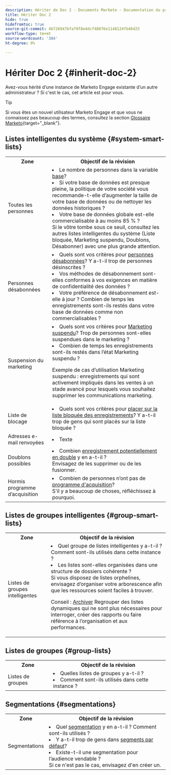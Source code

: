 ```yaml
---
description: Hériter de Doc 2 - Documents Marketo - Documentation du produit
title: Hériter Doc 2
hide: true
hidefromtoc: true
source-git-commit: 4b726947bfaf9f8e4dcf48076e1148124fb46d25
workflow-type: tm+mt
source-wordcount: '384'
ht-degree: 9%

---
```


# Hériter Doc 2 {#inherit-doc-2}

Avez-vous hérité d’une instance de Marketo Engage existante d’un autre administrateur ? Si c&#39;est le cas, cet article est pour vous.

>[!TIP]
>
>Si vous êtes un nouvel utilisateur Marketo Engage et que vous ne connaissez pas beaucoup des termes, consultez la section [Glossaire Marketo](/help/marketo/getting-started/marketo-glossary.md){target="_blank"}.

## Listes intelligentes du système {#system-smart-lists}

<table style="table-layout:auto"> 
 <tbody> 
  <tr> 
   <th>Zone</th> 
   <th>Objectif de la révision</th>
  </tr> 
  <tr> 
   <td>Toutes les personnes</td> 
   <td><li>Le nombre de personnes dans la variable <a href="/help/marketo/product-docs/core-marketo-concepts/smart-lists-and-static-lists/managing-people-in-smart-lists/database-dashboard.md" target="_blank">base</a>?</li>
<li>Si votre base de données est presque pleine, la politique de votre société vous recommande-t-elle d’augmenter la taille de votre base de données ou de nettoyer les données historiques ?</li>
<li>Votre base de données globale est-elle commercialisable à au moins 85 % ? 
<br/>Si le vôtre tombe sous ce seuil, consultez les autres listes intelligentes du système (Liste bloquée, Marketing suspendu, Doublons, Désabonner) avec une plus grande attention.</li></td>
  </tr>
  <tr> 
   <td>Personnes désabonnées</td> 
   <td><li>Quels sont vos critères pour <a href="/help/marketo/product-docs/email-marketing/deliverability/durable-unsubscribe.md" target="_blank">personnes désabonnées</a>? Y a-t-il trop de personnes désinscrites ?</li>
<li>Vos méthodes de désabonnement sont-elles conformes à vos exigences en matière de confidentialité des données ?</li>
<li>Votre préférence de désabonnement est-elle à jour ? Combien de temps les enregistrements sont-ils restés dans votre base de données comme non commercialisables ?</li></td>
  </tr>
  <tr> 
   <td>Suspension du marketing</td> 
   <td><li>Quels sont vos critères pour <a href="/help/marketo/product-docs/email-marketing/deliverability/durable-unsubscribe.md#marketing-suspended" target="_blank">Marketing suspendu</a>? Trop de personnes sont-elles suspendues dans le marketing ?</li>
<li>Combien de temps les enregistrements sont-ils restés dans l’état Marketing suspendu ?</li>
<p>Exemple de cas d’utilisation Marketing suspendu : enregistrements qui sont activement impliqués dans les ventes à un stade avancé pour lesquels vous souhaitez supprimer les communications marketing.</td>
  </tr>
   <tr> 
   <td>Liste de blocage</td> 
   <td><li>Quels sont vos critères pour <a href="/help/marketo/product-docs/core-marketo-concepts/smart-lists-and-static-lists/managing-people-in-smart-lists/add-person-to-blocklist.md" target="_blank">placer sur la liste bloquée des enregistrements</a>? Y a-t-il trop de gens qui sont placés sur la liste bloquée ?</li></td>
  </tr>
  <tr> 
   <td>Adresses e-mail renvoyées</td> 
   <td><li>Texte</li></td>
  </tr>
  <tr> 
   <td>Doublons possibles</td> 
   <td><li>Combien <a href="/help/marketo/product-docs/core-marketo-concepts/smart-lists-and-static-lists/managing-people-in-smart-lists/find-and-merge-duplicate-people.md" target="_blank">enregistrement potentiellement en double</a> y en a-t-il ?
   <br/>Envisagez de les supprimer ou de les fusionner.</li></td>
  </tr>
   <tr> 
   <td>Hormis programme d’acquisition</td> 
   <td><li>Combien de personnes n’ont pas de <a href="/help/marketo/product-docs/core-marketo-concepts/programs/creating-programs/understanding-program-membership.md#acquisition-program" target="_blank">programme d'acquisition</a>?
   <br/>S'il y a beaucoup de choses, réfléchissez à pourquoi.</li></td>
  </tr>
 </tbody> 
</table>

## Listes de groupes intelligentes {#group-smart-lists}

<table style="table-layout:auto"> 
 <tbody> 
  <tr> 
   <th>Zone</th> 
   <th>Objectif de la révision</th>
  </tr> 
  <tr> 
   <td>Listes de groupes intelligentes</td> 
   <td><li>Quel groupe de listes intelligentes y a-t-il ? Comment sont-ils utilisés dans cette instance ?</li>
<li>Les listes sont-elles organisées dans une structure de dossiers cohérente ? <br/>Si vous disposez de listes orphelines, envisagez d’organiser votre arborescence afin que les ressources soient faciles à trouver.</li>
<p>Conseil : <a href="/help/marketo/product-docs/core-marketo-concepts/miscellaneous/understanding-folders.md#archive-a-folder" target="_blank">Archiver</a> Regrouper des listes dynamiques qui ne sont plus nécessaires pour interroger, créer des rapports ou faire référence à l’organisation et aux performances.</td>
  </tr>
 </tbody> 
</table>

## Listes de groupes {#group-lists}

<table style="table-layout:auto"> 
 <tbody> 
  <tr> 
   <th>Zone</th> 
   <th>Objectif de la révision</th>
  </tr> 
  <tr> 
   <td>Listes de groupes</td> 
   <td><li>Quelles listes de groupes y a-t-il ?</li>
<li>Comment sont-ils utilisés dans cette instance ?</li></td>
  </tr>
 </tbody> 
</table>

## Segmentations {#segmentations}

<table style="table-layout:auto"> 
 <tbody> 
  <tr> 
   <th>Zone</th> 
   <th>Objectif de la révision</th>
  </tr> 
  <tr> 
   <td>Segmentations</td> 
   <td><li>Quel <a href="/help/marketo/product-docs/personalization/segmentation-and-snippets/segmentation/create-a-segmentation.md" target="_blank">segmentation</a> y en a-t-il ? Comment sont-ils utilisés ?</li>
<li>Y a-t-il trop de gens dans <a href="/help/marketo/product-docs/personalization/segmentation-and-snippets/segmentation/segmentation-order-priority.md" target="_blank">segments par défaut</a>?</li>
<li>Existe-t-il une segmentation pour l’audience vendable ? 
<br/>Si ce n'est pas le cas, envisagez d'en créer un.</li></td>
  </tr>
 </tbody> 
</table>
